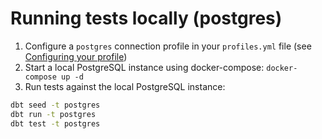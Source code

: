 # Running tests locally (postgres)

1. Configure a `postgres` connection profile in your `profiles.yml` file (see [Configuring your profile](https://docs.getdbt.com/dbt-cli/configure-your-profile))
2. Start a local PostgreSQL instance using docker-compose: `docker-compose up -d`
3. Run tests against the local PostgreSQL instance:

```bash
dbt seed -t postgres
dbt run -t postgres
dbt test -t postgres
```
